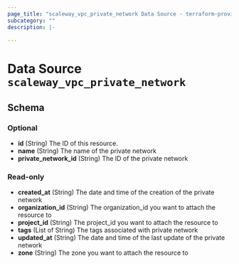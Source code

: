```yaml
---
page_title: "scaleway_vpc_private_network Data Source - terraform-provider-scaleway"
subcategory: ""
description: |-
  
---
```


# Data Source `scaleway_vpc_private_network`





## Schema

### Optional

- **id** (String) The ID of this resource.
- **name** (String) The name of the private network
- **private_network_id** (String) The ID of the private network

### Read-only

- **created_at** (String) The date and time of the creation of the private network
- **organization_id** (String) The organization_id you want to attach the resource to
- **project_id** (String) The project_id you want to attach the resource to
- **tags** (List of String) The tags associated with private network
- **updated_at** (String) The date and time of the last update of the private network
- **zone** (String) The zone you want to attach the resource to


